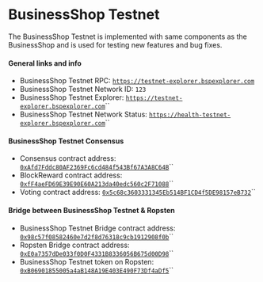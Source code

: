 # BusinessShop Testnet

The BusinessShop Testnet is implemented with same components as the BusinessShop and is used for testing new features and bug fixes.

#### General links and info

* BusinessShop Testnet RPC: [`https://testnet-explorer.bspexplorer.com`](https://testnet-explorer.bspexplorer.com)
* BusinessShop Testnet Network ID: `123`
* BusinessShop Testnet Explorer: [`https://testnet-explorer.bspexplorer.com`](https://testnet-explorer.bspexplorer.com)\`\`
* BusinessShop Testnet Network Status: [`https://health-testnet-explorer.bspexplorer.com`](https://health-testnet-explorer.bspexplorer.com)\`\`

#### BusinessShop Testnet Consensus

* Consensus contract address: [`0xAfd7Fddc80AF2369Fc6cd484f543Bf67A3A8C64B`](https://testnet-explorer.bspexplorer.com/address/0xedb1505b953021366d39e02651a7a3ae7f35b13e)\`\`
* BlockReward contract address: [`0xfF4aeFD69E39E90E60A213da40edc560c2F71088`](https://testnet-explorer.bspexplorer.com/address/0xd14532e55b7d8c81e6b887334eed47464eb6471c)\`\`
* Voting contract address: [`0x5c68c3603331345Eb514BF1CD4f5DE98157eB732`](https://testnet-explorer.bspexplorer.com/address/0xd2bd7c70fd3d7b845f8d8d345fda9e12b8170f1d)\`\`

#### Bridge between BusinessShop Testnet & Ropsten

* BusinessShop Testnet Bridge contract address: [`0x98c57f08582460e7d2f8d76318c9cb1912908f0b`](https://testnet-explorer.bspexplorer.com/address/0x98c57f08582460e7d2f8d76318c9cb1912908f0b)\`\`
* Ropsten Bridge contract address: [`0xE0a7357dDe033f0D0F4331B8336056B675d00D98`](https://ropsten.etherscan.io/address/0xe0a7357dde033f0d0f4331b8336056b675d00d98)\`\`
* BusinessShop Testnet token on Ropsten: [`0xB06901855005a4aB148A19E403E490F73Df4aDf5`](https://ropsten.etherscan.io/token/0xb06901855005a4ab148a19e403e490f73df4adf5)\`\`

